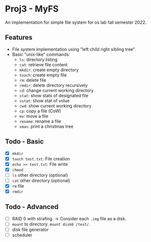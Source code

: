 # Proj3 - MyFS
An implementation for simple file system for os lab fall semester 2022.
## Features
- File system implementation using "left child right sibling tree". 
- Basic "unix-like" commands:
    - `ls`: directory listing
    - `cat`: retrieve file content
    - `mkdir`: create empty directory
    - `touch`: create empty file
    - `rm`: delete file
    - `rmdir`: delete directory recursively
    - `cd`: change current working directory
    - `stat`: show stats of designated file
    - `vstat`: show stat of volue
    - `cwd`: show current working directory
    - `cp`: copy a file (CoW)
    - `mv`: move a file 
    - `rename`: rename a file
    - `xmas`: print a christmas tree

## Todo - Basic
 - [x] `mkdir`
 - [x] `touch test.txt`: File creation
 - [x] `echo >> test.txt`: File write
 - [x] `chmod`
 - [ ] `ls` other directory (optional)
 - [ ] `cat` other directory (optional)
 - [x] `rm` file
 - [x] `rmdir`

## Todo - Advanced
 - [ ] RAID 0 with strafing. -> Consider each `.img` file as a disk.
 - [ ] `mount` to directory. `mount disk0 /test/`.
 - [ ] disk file generator
 - [ ] scheduler 
